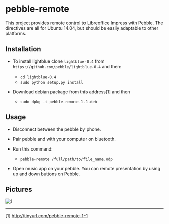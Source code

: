 pebble-remote
=========

This project provides remote control to Libreoffice Impress with Pebble. The directives are all for Ubuntu 14.04, but should be easily adaptable to other platforms. 

## Installation

* To install lightblue clone `lightblue-0.4` from `https://github.com/pebble/lightblue-0.4` and then:
    * `cd lightblue-0.4`
    * `sudo python setup.py install`

* Download debian package from this address[1] and then

    * `sudo dpkg -i pebble-remote-1.1.deb`


## Usage

* Disconnect between the pebble by phone.

* Pair pebble and with your computer on bluetooth.

* Run this command:
    
    * `pebble-remote /full/path/to/file_name.odp`

* Open music app on your pebble. You can remote presentation by using up and down buttons on Pebble.


## Pictures

![1](https://github.com/COMU/pebble-remote/blob/master/pictures/Screenshot%202015-01-02%20at%2001.33.35.png)

---
[1] http://tinyurl.com/pebble-remote-1-1


